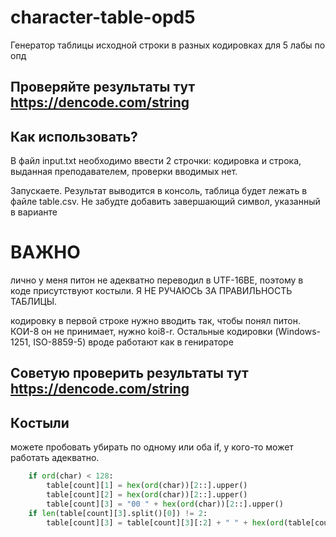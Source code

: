 # character-table-opd5

Генератор таблицы исходной строки в разных кодировках для 5 лабы по опд

## Проверяйте результаты тут https://dencode.com/string

## Как использовать?
В файл input.txt необходимо ввести 2 строчки: кодировка и строка, выданная преподавателем,  проверки вводимых нет.

Запускаете. Результат выводится в консоль, таблица будет лежать в файле table.csv.
Не забудте добавить завершающий символ, указанный в варианте

# ВАЖНО
лично у меня питон не адекватно переводил в UTF-16BE, поэтому в коде присутствуют костыли. Я НЕ РУЧАЮСЬ ЗА ПРАВИЛЬНОСТЬ ТАБЛИЦЫ.

кодировку в первой строке нужно вводить так, чтобы понял питон. 
КОИ-8 он не принимает, нужно koi8-r. Остальные кодировки (Windows-1251, ISO-8859-5) вроде работают как в генираторе

## Советую проверить результаты тут https://dencode.com/string

## Кoстыли
можете пробовать убирать по одному или оба if, у кого-то может работать адекватно.
```py
    if ord(char) < 128:
        table[count][1] = hex(ord(char))[2::].upper()
        table[count][2] = hex(ord(char))[2::].upper()
        table[count][3] = "00 " + hex(ord(char))[2::].upper()
    if len(table[count][3].split()[0]) != 2:
        table[count][3] = table[count][3][:2] + " " + hex(ord(table[count][3][2]))[2::].upper()
```
